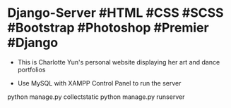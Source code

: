# Django-Server #HTML #CSS #SCSS #Bootstrap #Photoshop #Premier #Django
-	This is Charlotte Yun's personal website displaying her art and dance portfolios

- Use MySQL with XAMPP Control Panel to run the server

python manage.py collectstatic
python manage.py runserver
